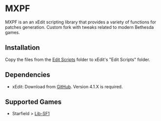 # MXPF
MXPF is an an xEdit scripting library that provides a variety of functions for patches generation. Custom fork with tweaks related to modern Bethesda games.

## Installation
Copy the files from the [Edit Scripts](Edit%20Scripts) folder to xEdit's "Edit Scripts" folder.

## Dependencies
+ xEdit: Download from [GitHub](https://github.com/TES5Edit/TES5Edit/releases). Version 4.1.X is required.

## Supported Games
+ Starfield > [Lib-SF1](Edit%20Scripts/lib-sf1)